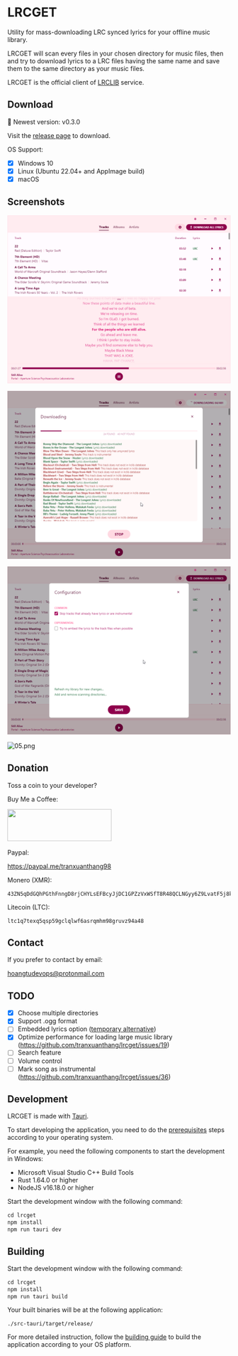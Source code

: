 # LRCGET

Utility for mass-downloading LRC synced lyrics for your offline music library.

LRCGET will scan every files in your chosen directory for music files, then and try to download lyrics to a LRC files having the same name and save them to the same directory as your music files.

LRCGET is the official client of [LRCLIB](https://lrclib.net) service.

## Download

🎉 Newest version: v0.3.0

Visit the [release page](https://github.com/tranxuanthang/lrcget/releases) to download.

OS Support:

- [x] Windows 10
- [x] Linux (Ubuntu 22.04+ and AppImage build)
- [x] macOS

## Screenshots

![02.png](screenshots/02.png?2)

![03.png](screenshots/03.png?2)

![04.png](screenshots/04.png?2)

![05.png](screenshots/05.png?2)

## Donation

Toss a coin to your developer?

Buy Me a Coffee:

<a href="https://www.buymeacoffee.com/thangtran" target="_blank">
  <img
    src="https://img.buymeacoffee.com/button-api/?text=Buy me a coffee&emoji=&slug=thangtran&button_colour=FFDD00&font_colour=000000&font_family=Cookie&outline_colour=000000&coffee_colour=ffffff"
    width="235"
    height="72"
  />
</a>

Paypal:

https://paypal.me/tranxuanthang98

Monero (XMR):

```
43ZN5qDdGQhPGthFnngD8rjCHYLsEFBcyJjDC1GPZzVxWSfT8R48QCLNGyy6Z9LvatF5j8kSgv23DgJpixJg8bnmMnKm3b7
```

Litecoin (LTC):

```
ltc1q7texq5qsp59gclqlwf6asrqmhm98gruvz94a48
```

## Contact

If you prefer to contact by email:

[hoangtudevops@protonmail.com](mailto:hoangtudevops@protonmail.com)

## TODO

- [x] Choose multiple directories
- [x] Support .ogg format
- [ ] Embedded lyrics option ([temporary alternative](https://github.com/TheRedSpy15/lrcput))
- [x] Optimize performance for loading large music library (https://github.com/tranxuanthang/lrcget/issues/19)
- [ ] Search feature
- [ ] Volume control
- [ ] Mark song as instrumental (https://github.com/tranxuanthang/lrcget/issues/36)

## Development

LRCGET is made with [Tauri](https://tauri.app).

To start developing the application, you need to do the [prerequisites](https://tauri.app/v1/guides/getting-started/prerequisites) steps according to your operating system.

For example, you need the following components to start the development in Windows:

- Microsoft Visual Studio C++ Build Tools
- Rust 1.64.0 or higher
- NodeJS v16.18.0 or higher

Start the development window with the following command:

``` shell
cd lrcget
npm install
npm run tauri dev
```

## Building

Start the development window with the following command:

``` shell
cd lrcget
npm install
npm run tauri build
```

Your built binaries will be at the following application:

```
./src-tauri/target/release/
```

For more detailed instruction, follow the [building guide](https://tauri.app/v1/guides/building/) to build the application according to your OS platform.
